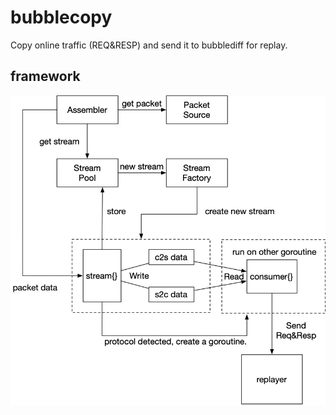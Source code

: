 # bubblecopy
Copy online traffic (REQ&amp;RESP) and send it to bubblediff for replay.

## framework

<img src="./images/bubblecopy_framework.png" alt="bubblecopy架构图" style="zoom:72%;" />
